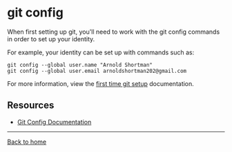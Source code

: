 # git config

When first setting up git, you'll need to work with the git config commands in order to set up your identity.

For example, your identity can be set up with commands such as:

```
git config --global user.name "Arnold Shortman"
git config --global user.email arnoldshortman202@gmail.com
```

For more information, view the [first time git setup](https://git-scm.com/book/en/v2/Getting-Started-First-Time_git-Setup) documentation.

## Resources

- [Git Config Documentation](https://git-scm.com/docs/git-config)

---

[Back to home](../README.md)